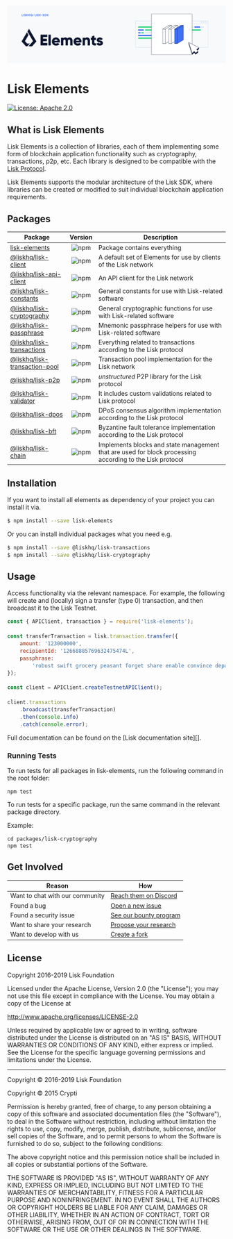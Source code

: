 ![Logo](../docs/assets/banner_elements.png)

# Lisk Elements

[![License: Apache 2.0](https://img.shields.io/badge/License-Apache%202.0-blue.svg)](http://www.apache.org/licenses/LICENSE-2.0)

## What is Lisk Elements

Lisk Elements is a collection of libraries, each of them implementing some form of blockchain application functionality such as cryptography, transactions, p2p, etc. Each library is designed to be compatible with the [Lisk Protocol](https://lisk.io/documentation/lisk-protocol).

Lisk Elements supports the modular architecture of the Lisk SDK, where libraries can be created or modified to suit individual blockchain application requirements.

## Packages

| Package                                                |                              Version                               | Description                                                                                              |
| ------------------------------------------------------ | :----------------------------------------------------------------: | -------------------------------------------------------------------------------------------------------- |
| [lisk-elements](lisk-elements)                         |         ![npm](https://img.shields.io/npm/v/lisk-elements)         | Package contains everything                                                                              |
| [@liskhq/lisk-client](lisk-client)                     |      ![npm](https://img.shields.io/npm/v/@liskhq/lisk-client)      | A default set of Elements for use by clients of the Lisk network                                         |
| [@liskhq/lisk-api-client](lisk-api-client)             |    ![npm](https://img.shields.io/npm/v/@liskhq/lisk-api-client)    | An API client for the Lisk network                                                                       |
| [@liskhq/lisk-constants](lisk-constants)               |    ![npm](https://img.shields.io/npm/v/@liskhq/lisk-constants)     | General constants for use with Lisk-related software                                                     |
| [@liskhq/lisk-cryptography](lisk-cryptography)         |   ![npm](https://img.shields.io/npm/v/@liskhq/lisk-cryptography)   | General cryptographic functions for use with Lisk-related software                                       |
| [@liskhq/lisk-passphrase](lisk-passphrase)             |    ![npm](https://img.shields.io/npm/v/@liskhq/lisk-passphrase)    | Mnemonic passphrase helpers for use with Lisk-related software                                           |
| [@liskhq/lisk-transactions](lisk-transactions)         |   ![npm](https://img.shields.io/npm/v/@liskhq/lisk-transactions)   | Everything related to transactions according to the Lisk protocol                                        |
| [@liskhq/lisk-transaction-pool](lisk-transaction-pool) | ![npm](https://img.shields.io/npm/v/@liskhq/lisk-transaction-pool) | Transaction pool implementation for the Lisk network                                                     |
| [@liskhq/lisk-p2p](lisk-p2p)                           |       ![npm](https://img.shields.io/npm/v/@liskhq/lisk-p2p)        | _unstructured_ P2P library for the Lisk protocol                                                         |
| [@liskhq/lisk-validator](lisk-validator)               |    ![npm](https://img.shields.io/npm/v/@liskhq/lisk-validator)     | It includes custom validations related to Lisk protocol                                                  |
| [@liskhq/lisk-dpos](lisk-dpos)                         |       ![npm](https://img.shields.io/npm/v/@liskhq/lisk-dpos)       | DPoS consensus algorithm implementation according to the Lisk protocol                                   |
| [@liskhq/lisk-bft](lisk-bft)                           |       ![npm](https://img.shields.io/npm/v/@liskhq/lisk-bft)        | Byzantine fault tolerance implementation according to the Lisk protocol                                  |
| [@liskhq/lisk-chain](lisk-chain)                       |      ![npm](https://img.shields.io/npm/v/@liskhq/lisk-chain)       | Implements blocks and state management that are used for block processing according to the Lisk protocol |

## Installation

If you want to install all elements as dependency of your project you can install it via.

```sh
$ npm install --save lisk-elements
```

Or you can install individual packages what you need e.g.

```sh
$ npm install --save @liskhq/lisk-transactions
$ npm install --save @liskhq/lisk-cryptography
```

## Usage

Access functionality via the relevant namespace. For example, the following will create and (locally) sign a transfer (type 0) transaction, and then broadcast it to the Lisk Testnet.

```js
const { APIClient, transaction } = require('lisk-elements');

const transferTransaction = lisk.transaction.transfer({
	amount: '123000000',
	recipientId: '12668885769632475474L',
	passphrase:
		'robust swift grocery peasant forget share enable convince deputy road keep cheap',
});

const client = APIClient.createTestnetAPIClient();

client.transactions
	.broadcast(transferTransaction)
	.then(console.info)
	.catch(console.error);
```

Full documentation can be found on the [Lisk documentation site][].

### Running Tests

To run tests for all packages in lisk-elements, run the following command in the root folder:

```
npm test
```

To run tests for a specific package, run the same command in the relevant package directory.

Example:

```
cd packages/lisk-cryptography
npm test
```

## Get Involved

| Reason                          | How                                                                                            |
| ------------------------------- | ---------------------------------------------------------------------------------------------- |
| Want to chat with our community | [Reach them on Discord](https://discord.gg/lisk)                                               |
| Found a bug                     | [Open a new issue](https://github.com/LiskHQ/lisk/issues/new)                                  |
| Found a security issue          | [See our bounty program](https://blog.lisk.io/announcing-lisk-bug-bounty-program-5895bdd46ed4) |
| Want to share your research     | [Propose your research](https://research.lisk.io)                                              |
| Want to develop with us         | [Create a fork](https://github.com/LiskHQ/lisk/fork)                                           |

## License

Copyright 2016-2019 Lisk Foundation

Licensed under the Apache License, Version 2.0 (the "License");
you may not use this file except in compliance with the License.
You may obtain a copy of the License at

http://www.apache.org/licenses/LICENSE-2.0

Unless required by applicable law or agreed to in writing, software
distributed under the License is distributed on an "AS IS" BASIS,
WITHOUT WARRANTIES OR CONDITIONS OF ANY KIND, either express or implied.
See the License for the specific language governing permissions and
limitations under the License.

---

Copyright © 2016-2019 Lisk Foundation

Copyright © 2015 Crypti

Permission is hereby granted, free of charge, to any person obtaining a copy of this software and associated documentation files (the "Software"), to deal in the Software without restriction, including without limitation the rights to use, copy, modify, merge, publish, distribute, sublicense, and/or sell copies of the Software, and to permit persons to whom the Software is furnished to do so, subject to the following conditions:

The above copyright notice and this permission notice shall be included in all copies or substantial portions of the Software.

THE SOFTWARE IS PROVIDED "AS IS", WITHOUT WARRANTY OF ANY KIND, EXPRESS OR IMPLIED, INCLUDING BUT NOT LIMITED TO THE WARRANTIES OF MERCHANTABILITY, FITNESS FOR A PARTICULAR PURPOSE AND NONINFRINGEMENT. IN NO EVENT SHALL THE AUTHORS OR COPYRIGHT HOLDERS BE LIABLE FOR ANY CLAIM, DAMAGES OR OTHER LIABILITY, WHETHER IN AN ACTION OF CONTRACT, TORT OR OTHERWISE, ARISING FROM, OUT OF OR IN CONNECTION WITH THE SOFTWARE OR THE USE OR OTHER DEALINGS IN THE SOFTWARE.
